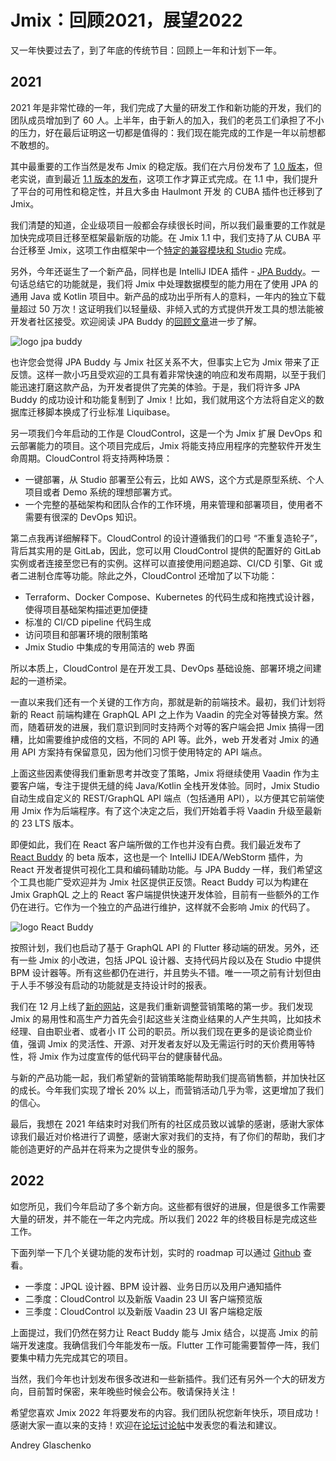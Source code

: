 # Jmix：回顾2021，展望2022

又一年快要过去了，到了年底的传统节目：回顾上一年和计划下一年。

## 2021 

2021 年是非常忙碌的一年，我们完成了大量的研发工作和新功能的开发，我们的团队成员增加到了 60 人。上半年，由于新人的加入，我们的老员工们承担了不小的压力，好在最后证明这一切都是值得的：我们现在能完成的工作是一年以前想都不敢想的。

其中最重要的工作当然是发布 Jmix 的稳定版。我们在六月份发布了 [1.0 版本](https://www.jmix.cn/blog/jmix-1-0-is-released/)，但老实说，直到最近 [1.1 版本的发布](https://www.jmix.cn/blog/jmix-1-1-is-released/)，这项工作才算正式完成。在 1.1 中，我们提升了平台的可用性和稳定性，并且大多由 Haulmont 开发 的 CUBA 插件也迁移到了 Jmix。

我们清楚的知道，企业级项目一般都会存续很长时间，所以我们最重要的工作就是加快完成项目迁移至框架最新版的功能。在 Jmix 1.1 中，我们支持了从 CUBA 平台迁移至 Jmix，这项工作由框架中一个[特定的兼容模块和 Studio](https://docs.jmix.io/jmix/cuba/index.html) 完成。
 
另外，今年还诞生了一个新产品，同样也是 IntelliJ IDEA 插件 - [JPA Buddy](https://plugins.jetbrains.com/plugin/15075-jpa-buddy)。一句话总结它的功能就是，我们将 Jmix 中处理数据模型的能力用在了使用 JPA 的通用 Java 或 Kotlin 项目中。新产品的成功出乎所有人的意料，一年内的独立下载量超过 50 万次！这证明我们以轻量级、非倾入式的方式提供开发工具的想法能被开发者社区接受。欢迎阅读 JPA Buddy 的[回顾文章](https://www.jpa-buddy.com/blog/the-first-annual-recap-from-jpa-buddy/)进一步了解。

![logo jpa buddy]({{strapiUrl}}/uploads/Logo_JPA_Buddy_1b97eec30f.png)

也许您会觉得 JPA Buddy 与 Jmix 社区关系不大，但事实上它为 Jmix 带来了正反馈。这样一款小巧且受欢迎的工具有着非常快速的响应和发布周期，以至于我们能迅速打磨这款产品，为开发者提供了完美的体验。于是，我们将许多 JPA Buddy 的成功设计和功能复制到了 Jmix！比如，我们就用这个方法将自定义的数据库迁移脚本换成了行业标准 Liquibase。

另一项我们今年启动的工作是 CloudControl，这是一个为 Jmix 扩展 DevOps 和云部署能力的项目。这个项目完成后，Jmix 将能支持应用程序的完整软件开发生命周期。CloudControl 将支持两种场景：

- 一键部署，从 Studio 部署至公有云，比如 AWS，这个方式是原型系统、个人项目或者 Demo 系统的理想部署方式。
- 一个完整的基础架构和团队合作的工作环境，用来管理和部署项目，使用者不需要有很深的 DevOps 知识。

第二点我再详细解释下。CloudControl 的设计遵循我们的口号 “不重复造轮子”，背后其实用的是 GitLab，因此，您可以用 CloudControl 提供的配置好的 GitLab 实例或者连接至您已有的实例。这样可以直接使用问题追踪、CI/CD 引擎、Git 或者二进制仓库等功能。除此之外，CloudControl 还增加了以下功能：

- Terraform、Docker Compose、Kubernetes 的代码生成和拖拽式设计器，使得项目基础架构描述更加便捷
- 标准的 CI/CD pipeline 代码生成
- 访问项目和部署环境的限制策略
- Jmix Studio 中集成的专用简洁的 web 界面

所以本质上，CloudControl 是在开发工具、DevOps 基础设施、部署环境之间建起的一道桥梁。

一直以来我们还有一个关键的工作方向，那就是新的前端技术。最初，我们计划将新的 React 前端构建在 GraphQL API 之上作为 Vaadin 的完全对等替换方案。然而，随着研发的进展，我们意识到同时支持两个对等的客户端会把 Jmix 搞得一团糟，比如需要维护成倍的文档，不同的 API 等。此外，web 开发者对 Jmix 的通用 API 方案持有保留意见，因为他们习惯于使用特定的 API 端点。

上面这些因素使得我们重新思考并改变了策略，Jmix 将继续使用 Vaadin 作为主要客户端，专注于提供无缝的纯 Java/Kotlin 全栈开发体验。同时，Jmix Studio 自动生成自定义的 REST/GraphQL API 端点（包括通用 API），以方便其它前端使用 Jmix 作为后端程序。有了这个决定之后，我们开始着手将 Vaadin 升级至最新的 23 LTS 版本。

即便如此，我们在 React 客户端所做的工作也并没有白费。我们最近发布了 [React Buddy](https://plugins.jetbrains.com/plugin/17467-react-buddy) 的 beta 版本，这也是一个 IntelliJ IDEA/WebStorm 插件，为 React 开发者提供可视化工具和编码辅助功能。与 JPA Buddy 一样，我们希望这个工具也能广受欢迎并为 Jmix 社区提供正反馈。React Buddy 可以为构建在 Jmix GraphQL 之上的 React 客户端提供快速开发体验，目前有一些额外的工作仍在进行。它作为一个独立的产品进行维护，这样就不会影响 Jmix 的代码了。

![logo React Buddy]({{strapiUrl}}/uploads/Logo_React_Buddy_a2e1766bdf.png)

按照计划，我们也启动了基于 GraphQL API 的 Flutter 移动端的研发。另外，还有一些 Jmix 的小改进，包括 JPQL 设计器、支持代码片段以及在 Studio 中提供 BPM 设计器等。所有这些都仍在进行，并且势头不错。唯一一项之前有计划但由于人手不够没有启动的功能就是支持设计时的报表。

我们在 12 月上线了[新的网站](https://jmix.io)，这是我们重新调整营销策略的第一步。我们发现 Jmix 的易用性和高生产力首先会引起这些关注商业结果的人产生共鸣，比如技术经理、自由职业者、或者小 IT 公司的职员。所以我们现在更多的是谈论商业价值，强调 Jmix 的灵活性、开源、对开发者友好以及无需运行时的天价费用等特性，将 Jmix 作为过度宣传的低代码平台的健康替代品。

与新的产品功能一起，我们希望新的营销策略能帮助我们提高销售额，并加快社区的成长。今年我们实现了增长 20% 以上，而营销活动几乎为零，这更增加了我们的信心。

最后，我想在 2021 年结束时对我们所有的社区成员致以诚挚的感谢，感谢大家体谅我们最近对价格进行了调整，感谢大家对我们的支持，有了你们的帮助，我们才能创造更好的产品并在将来为之提供专业的服务。

## 2022

 
如您所见，我们今年启动了多个新方向。这些都有很好的进展，但是很多工作需要大量的研发，并不能在一年之内完成。所以我们 2022 年的终极目标是完成这些工作。


下面列举一下几个关键功能的发布计划，实时的 roadmap 可以通过 [Github](https://github.com/orgs/Haulmont/projects/1) 查看。

- 一季度：JPQL 设计器、BPM 设计器、业务日历以及用户通知插件
- 二季度：CloudControl 以及新版 Vaadin 23 UI 客户端预览版
- 三季度：CloudControl 以及新版 Vaadin 23 UI 客户端稳定版

 
上面提过，我们仍然在努力让 React Buddy 能与 Jmix 结合，以提高 Jmix 的前端开发速度。我确信我们今年能发布一版。Flutter 工作可能需要暂停一阵，我们要集中精力先完成其它的项目。

当然，我们今年也计划发布很多改进和一些新插件。我们还有另外一个大的研发方向，目前暂时保密，来年晚些时候会公布。敬请保持关注！

希望您喜欢 Jmix 2022 年将要发布的内容。我们团队祝您新年快乐，项目成功！感谢大家一直以来的支持！欢迎在[论坛讨论帖](https://forum.cuba-platform.cn/t/topic/2018)中发表您的看法和建议。

Andrey Glaschenko
